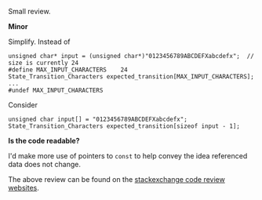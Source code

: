 Small review.

**Minor**

Simplify.  Instead of 

    unsigned char* input = (unsigned char*)"0123456789ABCDEFXabcdefx";  // size is currently 24
    #define MAX_INPUT_CHARACTERS    24
    State_Transition_Characters expected_transition[MAX_INPUT_CHARACTERS];
    ...
    #undef MAX_INPUT_CHARACTERS

Consider

    unsigned char input[] = "0123456789ABCDEFXabcdefx";
    State_Transition_Characters expected_transition[sizeof input - 1];

**Is the code readable?**

I'd make more use of pointers to `const` to help convey the idea referenced data does not change.

The above review can be found on the [stackexchange code review websites](https://codereview.stackexchange.com/questions/248560/hand-coded-state-driven-lexical-analyzer-in-c-with-unit-test-part-b/248604#248604).